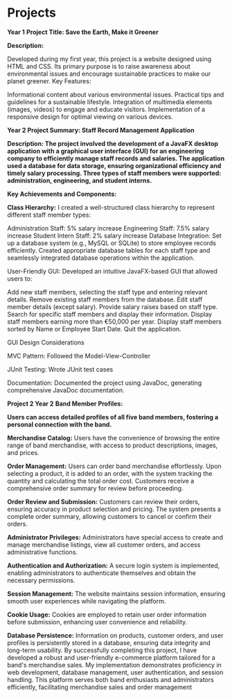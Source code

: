 # Projects
**Year 1**
**Project Title: Save the Earth, Make it Greener**

**Description:**

Developed during my first year, this project is a website designed using HTML and CSS.
Its primary purpose is to raise awareness about environmental issues and encourage sustainable practices to make our planet greener.
Key Features:

Informational content about various environmental issues.
Practical tips and guidelines for a sustainable lifestyle.
Integration of multimedia elements (images, videos) to engage and educate visitors.
Implementation of a responsive design for optimal viewing on various devices.


**Year 2 
Project Summary: Staff Record Management Application**

**Description:
The project involved the development of a JavaFX desktop application with a graphical user interface (GUI) for an engineering company to efficiently manage staff records and salaries. The application used a database for data storage, ensuring organizational efficiency and timely salary processing. Three types of staff members were supported: administration, engineering, and student interns.**

**Key Achievements and Components:**

**Class Hierarchy:** I created a well-structured class hierarchy to represent different staff member types:

Administration Staff: 5% salary increase
Engineering Staff: 7.5% salary increase
Student Intern Staff: 2% salary increase
Database Integration: Set up a database system (e.g., MySQL or SQLite) to store employee records efficiently. Created appropriate database tables for each staff type and seamlessly integrated database operations within the application.

User-Friendly GUI: Developed an intuitive JavaFX-based GUI that allowed users to:

Add new staff members, selecting the staff type and entering relevant details.
Remove existing staff members from the database.
Edit staff member details (except salary).
Provide salary raises based on staff type.
Search for specific staff members and display their information.
Display staff members earning more than €50,000 per year.
Display staff members sorted by Name or Employee Start Date.
Quit the application.

GUI Design Considerations

MVC Pattern: Followed the Model-View-Controller

JUnit Testing: Wrote JUnit test cases

Documentation: Documented the project using JavaDoc, generating comprehensive JavaDoc documentation.

**Project 2 Year 2**
**Band Member Profiles:**

**Users can access detailed profiles of all five band members, fostering a personal connection with the band.**

**Merchandise Catalog:**
Users have the convenience of browsing the entire range of band merchandise, with access to product descriptions, images, and prices.

**Order Management:**
Users can order band merchandise effortlessly. Upon selecting a product, it is added to an order, with the system tracking the quantity and calculating the total order cost. Customers receive a comprehensive order summary for review before proceeding.

**Order Review and Submission:**
Customers can review their orders, ensuring accuracy in product selection and pricing. The system presents a complete order summary, allowing customers to cancel or confirm their orders.

**Administrator Privileges:**
Administrators have special access to create and manage merchandise listings, view all customer orders, and access administrative functions.

**Authentication and Authorization:**
A secure login system is implemented, enabling administrators to authenticate themselves and obtain the necessary permissions.

**Session Management:**
The website maintains session information, ensuring smooth user experiences while navigating the platform.

**Cookie Usage:**
Cookies are employed to retain user order information before submission, enhancing user convenience and reliability.

**Database Persistence:**
Information on products, customer orders, and user profiles is persistently stored in a database, ensuring data integrity and long-term usability.
By successfully completing this project, I have developed a robust and user-friendly e-commerce platform tailored for a band's merchandise sales. My implementation demonstrates proficiency in web development, database management, user authentication, and session handling. This platform serves both band enthusiasts and administrators efficiently, facilitating merchandise sales and order management
